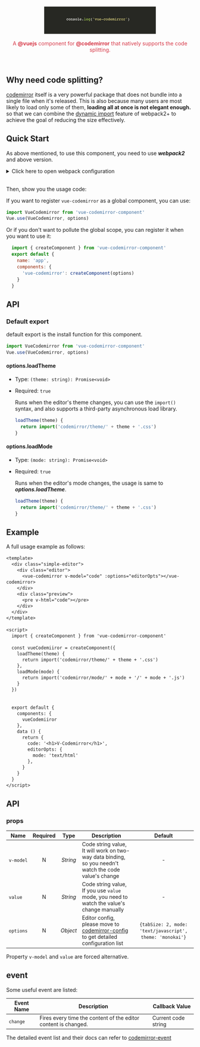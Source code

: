 <p align="center">
  <img alt="vue-codemirror-logo" width="300" src=".media/logo.png">
</p>

<p align="center" style="color: #d73a49">
  A <b>@vuejs</b> component for <b>@codemirror</b> that natively supports the code splitting.
</p>

<br/>

## Why need code splitting?

[codemirror](http://codemirror.net/) itself is a very powerful package that does not bundle into a single file when it's released. This is also because many users are most likely to load only some of them, **loading all at once is not elegant enough.** so that we can combine the [dynamic import](https://webpack.js.org/guides/code-splitting/#dynamic-imports) feature of webpack2+ to achieve the goal of reducing the size effectively.

## Quick Start

As above mentioned, to use this component, you need to use **_webpack2_** and above version.

<details>
<summary>Click here to open webpack configuration</summary>

1. Install webpack, css-loader and style-loader.

  ```bash
  npm i install webpack -D
  ```

2. Config in `webpack.config.js`:

  ```js
  module.exports = {
    module: {
      rules: [
        {
          test: /\.css$/,
          use: [ 'style-loader', 'css-loader' ]
        }
      ]
    }
  }
  ```

</details>

<br>

Then, show you the usage code:

If you want to register `vue-codemirror` as a global component, you can use:

```js
import VueCodemirror from 'vue-codemirror-component'
Vue.use(VueCodemirror, options)
```

Or if you don't want to pollute the global scope, you can register it when you want to use it:

```js
  import { createComponent } from 'vue-codemirror-component'
  export default {
    name: 'app',
    components: {
      'vue-codemirror': createComponent(options)
    }
  }  
```

## API

### Default export

  default export is the install function for this component.

  ```js
  import VueCodemirror from 'vue-codemirror-component'
  Vue.use(VueCodemirror, options)
  ```
  
#### options.loadTheme

- Type: `(theme: string): Promise<void>`
- Required: `true`

  Runs when the editor's theme changes, you can use the `import()` syntax, and also supports a third-party asynchronous load library.
  
  ```js
  loadTheme(theme) {
    return import('codemirror/theme/' + theme + '.css')
  }
  ```

#### options.loadMode

- Type: `(mode: string): Promise<void>`
- Required: `true`

  Runs when the editor's mode changes, the usage is same to _**options.loadTheme**_.
  
  ```js
  loadTheme(theme) {
    return import('codemirror/theme/' + theme + '.css')
  }
  ```


## Example

A full usage example as follows:

```vue
<template>
  <div class="simple-editor">
    <div class="editor">
      <vue-codemirror v-model="code" :options="editorOpts"></vue-codemirror>
    </div>
    <div class="preview">
      <pre v-html="code"></pre>
    </div>
  </div>
</template>

<script>
  import { createComponent } from 'vue-codemirror-component'
  
  const vueCodemiiror = createComponent({
    loadTheme(theme) {
      return import('codemirror/theme/' + theme + '.css')
    },
    loadMode(mode) {
      return import('codemirror/mode/' + mode + '/' + mode + '.js')
    }
  })  


  export default {
    components: {
      vueCodemiiror
    },
    data () {
      return {
        code: '<h1>V-Codemirror</h1>',
        editorOpts: {
          mode: 'text/html'
        },
      }
    }
  }
</script>
```

## API

### props

Name|Required|Type|Description|Default
---|:---:|:---:|---|:---:
`v-model`|N|_String_| Code string value, It will work on two-way data binding, so you needn't watch the code value's change |-
`value`|N|_String_| Code string value, If you use `value` mode, you need to watch the value's change manually |-
`options`|N|_Object_| Editor config, please move to [codemirror-config](http://codemirror.net/doc/manual.html#config) to get detailed configuration list | `{tabSize: 2, mode: 'text/javascript', theme: 'monokai'}`

Property `v-model` and `value` are forced alternative.

## event

Some useful event are listed:

Event Name| Description | Callback Value
---|---|---
`change` | Fires every time the content of the editor content is changed. | Current code string

The detailed event list and their docs can refer to [codemirror-event](http://codemirror.net/doc/manual.html#events)

